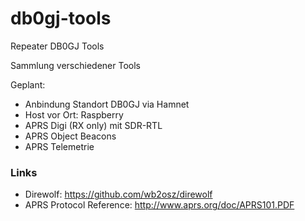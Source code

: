 # db0gj-tools
Repeater DB0GJ Tools

Sammlung verschiedener Tools

Geplant:
- Anbindung Standort DB0GJ via Hamnet
- Host vor Ort: Raspberry
- APRS Digi (RX only) mit SDR-RTL
- APRS Object Beacons
- APRS Telemetrie

### Links ###
- Direwolf: https://github.com/wb2osz/direwolf
- APRS Protocol Reference: http://www.aprs.org/doc/APRS101.PDF
